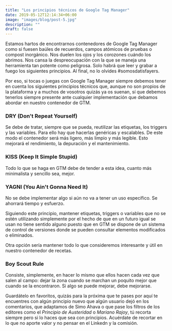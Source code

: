 ```yaml
---
title: "Los principios técnicos de Google Tag Manager"
date: 2019-05-12T12:14:34+06:00
image: "images/blog/post-5.jpg"
description: ""
draft: false
---
```


Estamos hartos de encontrarnos contenedores de Google Tag Manager como si fuesen baúles de recuerdos, campos atómicos de pruebas o compost inorgánico. 
Nos duelen los ojos y los corozones cuándo los abrimos. Nos cansa la despreocupación con la que se maneja una herramienta tan potente como peligrosa.
Solo habrá que leer y grabar a fuego los siguientes principios. 
Al final, no lo olvides #somosdatisfayers. 

Por eso, si tocas o juegas con Google Tag Manager siempre debemos tener en cuenta los siguientes principios técnicos que, aunque no son propios de la plataforma y a muchos de vosotros quizás ya os suenan, sí que debemos tenerlos siempre presente ante cualquier implementación que debamos abordar en nuestro contenedor de GTM. 

###   DRY (Don't Repeat Yourself)
Se debe de tratar, siempre que se pueda, reutilizar las etiquetas, los triggers y las variables. Para ello hay que hacerlas genéricas y escalables. 
De este modo el contenedor será más ligero, más limpio y más legible. Esto mejorará el rendimiento, la depuración y el mantenimiento. 

###   KISS (Keep It Simple Stupid)
Todo lo que se haga en GTM debe de tender a esta idea, cuanto más minimalista y sencillo sea, mejor.

###   YAGNI (You Ain't Gonna Need It)
No se debe implementar algo si aún no va a tener un uso específico. Se ahorrará tiempo y esfuerzo. 

Siguiendo este principio, mantener etiquetas, triggers o variables que no se estén utilizando simplemente por el hecho de que en un futuro igual se usan no tiene sentido alguno puesto que en GTM se dispone de un sistema de control de versiones donde se pueden consultar elementos modificados o eliminados.

Otra opción sería mantener todo lo que consideremos interesante y útil en nuestro contenedor de recetas.


###   Boy Scout Rule

Consiste, simplemente, en hacer lo mismo que ellos hacen cada vez que salen al campo: dejar la zona cuando se marchan un poquito mejor que cuando se la encontraron. Si algo se puede mejorar, debe mejorarse.


Guardátelo en favoritos, quizás para la próxima que te pases por aquí te encuentres con algún principio nuevo que algún usuario dejó en los comentarios, que adaptamos de Simo Ahava o que pase los filtros de los editores como el *Principio de Austeridad* o *Mariano Rajoy*, tú recorta siempre pero si lo haces que sea con principios. Acuérdate de recortar en lo que no aporte valor y no pensar en el Linkedn y la comisión.  

